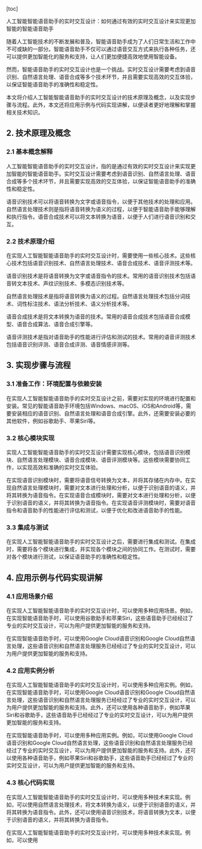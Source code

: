
[toc]                    
                
                
人工智能智能语音助手的实时交互设计：如何通过有效的实时交互设计来实现更加智能的智能语音助手

随着人工智能技术的不断发展和普及，智能语音助手成为了人们日常生活和工作中不可或缺的一部分。智能语音助手不仅可以通过语音交互方式来执行各种任务，还可以提供更加智能化的服务和支持，让人们更加便捷高效地使用智能设备。

然而，智能语音助手的实时交互设计也是一个挑战。实时交互设计需要考虑到语音识别、自然语言处理、语音合成等多个技术环节，并且需要实现高效的交互体验，以保证智能语音助手的准确性和稳定性。

本文将介绍人工智能智能语音助手的实时交互设计的技术原理及概念，以及实现步骤与流程。此外，本文还将应用示例与代码实现讲解，以便读者更好地理解和掌握相关技术知识。

## 2. 技术原理及概念

### 2.1 基本概念解释

人工智能智能语音助手的实时交互设计，指的是通过有效的实时交互设计来实现更加智能的智能语音助手。实时交互设计需要考虑到语音识别、自然语言处理、语音合成等多个技术环节，并且需要实现高效的交互体验，以保证智能语音助手的准确性和稳定性。

语音识别技术可以将语音转换为文字或语音指令，以便于其他技术的处理和应用。自然语言处理技术则是指将语音转换为语义的过程，以便于智能语音助手能够理解和执行指令。语音合成技术可以将文本转换为语音，以便于人们进行语音识别和交互。

### 2.2 技术原理介绍

在实现人工智能智能语音助手的实时交互设计时，需要使用一些核心技术。这些核心技术包括语音识别技术、自然语言处理技术、语音合成技术、语音评测技术等。

语音识别技术是将语音转换为文字或语音指令的技术。常用的语音识别技术包括语音转文本技术、声纹识别技术、多模态识别技术等。

自然语言处理技术是指将语音转换为语义的过程。自然语言处理技术包括分词技术、词性标注技术、语法分析技术、语义分析技术等。

语音合成技术是将文本转换为语音的技术。常用的语音合成技术包括语音合成模型、语音合成算法、语音合成引擎等。

语音评测技术是指对语音助手的性能进行评估和测试的技术。常用的语音评测技术包括语音识别评测、语音合成评测、语音情感评测等。

## 3. 实现步骤与流程

### 3.1 准备工作：环境配置与依赖安装

在实现人工智能智能语音助手的实时交互设计之前，需要对实现的环境进行配置和安装。常见的智能语音助手环境包括Windows、macOS、iOS和Android等，需要安装相应的语音识别、自然语言处理和语音合成引擎。此外，还需要安装必要的其他软件，例如谷歌助手、苹果Siri等。

### 3.2 核心模块实现

实现人工智能智能语音助手的实时交互设计需要实现核心模块，包括语音识别模块、自然语言处理模块、语音合成模块、语音评测模块等。这些模块需要协同工作，以实现高效和准确的实时交互体验。

在实现语音识别模块时，需要将语音信号转换为文本，并将其存储在内存中。在实现自然语言处理模块时，需要对文本进行处理和分析，以便于识别语音的语义，并将其转换为语音指令。在实现语音合成模块时，需要对文本进行处理和分析，以便于识别语音的语义，并将其转换为语音指令。在实现语音评测模块时，需要对语音指令和语音助手的性能进行评估和测试，以便于优化和改进语音助手的性能。

### 3.3 集成与测试

在实现人工智能智能语音助手的实时交互设计之后，需要进行集成和测试。在集成时，需要将各个模块进行集成，并实现各个模块之间的协同工作。在测试时，需要对各个模块进行测试，以保证语音助手的准确性和稳定性。

## 4. 应用示例与代码实现讲解

### 4.1 应用场景介绍

在实现人工智能智能语音助手的实时交互设计时，可以使用多种应用场景。例如，在实现智能语音助手时，可以使用谷歌助手和苹果Siri，这些语音助手已经经过了专业的实时交互设计，可以为用户提供更加智能的服务和支持。

在实现智能语音助手时，可以使用Google Cloud语音识别和Google Cloud自然语言处理，这些语音识别和自然语言处理服务已经经过了专业的实时交互设计，可以为用户提供更加智能的服务和支持。

### 4.2 应用实例分析

在实现人工智能智能语音助手的实时交互设计时，可以使用多种应用实例。例如，在实现智能语音助手时，可以使用Google Cloud语音识别和Google Cloud自然语言处理，这些语音识别和自然语言处理服务已经经过了专业的实时交互设计，可以为用户提供更加智能的服务和支持。此外，还可以使用各种语音助手，例如苹果Siri和谷歌助手，这些语音助手已经经过了专业的实时交互设计，可以为用户提供更加智能的服务和支持。

在实现智能语音助手时，可以使用多种应用实例。例如，可以使用Google Cloud语音识别和Google Cloud自然语言处理，这些语音识别和自然语言处理服务已经经过了专业的实时交互设计，可以为用户提供更加智能的服务和支持。此外，还可以使用各种语音助手，例如苹果Siri和谷歌助手，这些语音助手已经经过了专业的实时交互设计，可以为用户提供更加智能的服务和支持。

### 4.3 核心代码实现

在实现人工智能智能语音助手的实时交互设计时，可以使用多种技术来实现。例如，可以使用自然语言处理技术，将文本转换为语义，以便于识别语音的语义，并将其转换为语音指令。此外，还可以使用语音识别技术，将语音转换为文本，以便于识别语音的语义，并将其转换为语音指令。

在实现人工智能智能语音助手的实时交互设计时，可以使用多种技术来实现。例如，可以使用

